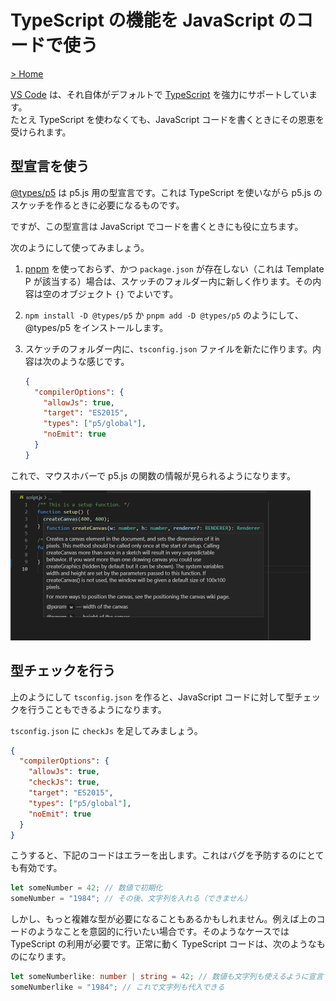 # TypeScript の機能を JavaScript のコードで使う

[> Home](./)

[VS Code](https://code.visualstudio.com/) は、それ自体がデフォルトで [TypeScript](https://www.typescriptlang.org/) を強力にサポートしています。  
たとえ TypeScript を使わなくても、JavaScript コードを書くときにその恩恵を受けられます。


## 型宣言を使う

[@types/p5](https://www.npmjs.com/package/@types/p5) は p5.js 用の型宣言です。これは TypeScript を使いながら p5.js のスケッチを作るときに必要になるものです。

ですが、この型宣言は JavaScript でコードを書くときにも役に立ちます。

次のようにして使ってみましょう。

1. [pnpm](https://pnpm.js.org/) を使っておらず、かつ `package.json` が存在しない（これは Template P が該当する）場合は、スケッチのフォルダー内に新しく作ります。その内容は空のオブジェクト `{}` でよいです。
2. `npm install -D @types/p5` か `pnpm add -D @types/p5` のようにして、@types/p5 をインストールします。
3. スケッチのフォルダー内に、`tsconfig.json` ファイルを新たに作ります。内容は次のような感じです。

    ```json
    {
      "compilerOptions": {
        "allowJs": true,
        "target": "ES2015",
        "types": ["p5/global"],
        "noEmit": true
      }
    }
    ```

これで、マウスホバーで p5.js の関数の情報が見られるようになります。

<img src="../images/screenshots/use-d-ts.png" alt="JSファイルで型宣言を使う" title="JSファイルで型宣言を使う" width="480" height="240">


## 型チェックを行う

上のようにして `tsconfig.json` を作ると、JavaScript コードに対して型チェックを行うこともできるようになります。

`tsconfig.json` に `checkJs` を足してみましょう。

```json
{
  "compilerOptions": {
    "allowJs": true,
    "checkJs": true,
    "target": "ES2015",
    "types": ["p5/global"],
    "noEmit": true
  }
}
```

こうすると、下記のコードはエラーを出します。これはバグを予防するのにとても有効です。

```js
let someNumber = 42; // 数値で初期化
someNumber = "1984"; // その後、文字列を入れる（できません）
```

しかし、もっと複雑な型が必要になることもあるかもしれません。例えば上のコードのようなことを意図的に行いたい場合です。そのようなケースでは TypeScript の利用が必要です。正常に動く TypeScript コードは、次のようなものになります。

```ts
let someNumberlike: number | string = 42; // 数値も文字列も使えるように宣言する
someNumberlike = "1984"; // これで文字列も代入できる
```
